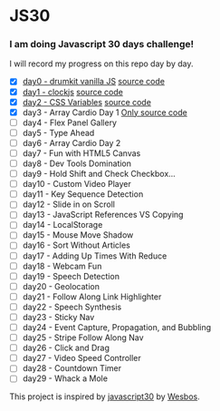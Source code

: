 # JS30

### I am doing Javascript 30 days challenge!

I will record my progress on this repo day by day.


- [x] [day0 - drumkit vanilla JS](https://sawirricardo.github.io/JS30/day0-play-drum-kit/index.html) [source code](https://github.com/sawirricardo/JS30/tree/gh-pages/day0-play-drum-kit)
- [x] [day1 - clockjs](https://sawirricardo.github.io/JS30/day1-clockjs/index.html) [source code](https://github.com/sawirricardo/JS30/tree/gh-pages/day1-clockjs)
- [x] [day2 - CSS Variables](https://sawirricardo.github.io/JS30/day2%20-%20CSS%20Variables/index.html) [source code](https://github.com/sawirricardo/JS30/tree/gh-pages/day2%20-%20CSS%20Variables)
- [x] day3 - Array Cardio Day 1 [Only source code](https://github.com/sawirricardo/JS30/blob/gh-pages/day3%20-%20Array%20Cardio%20Day%201/main.js)
- [ ] day4 - Flex Panel Gallery
- [ ] day5 - Type Ahead
- [ ] day6 - Array Cardio Day 2
- [ ] day7 - Fun with HTML5 Canvas
- [ ] day8 - Dev Tools Domination
- [ ] day9 - Hold Shift and Check Checkbox...
- [ ] day10 - Custom Video Player
- [ ] day11 - Key Sequence Detection
- [ ] day12 - Slide in on Scroll
- [ ] day13 - JavaScript References VS Copying
- [ ] day14 - LocalStorage
- [ ] day15 - Mouse Move Shadow
- [ ] day16 - Sort Without Articles
- [ ] day17 - Adding Up Times With Reduce
- [ ] day18 - Webcam Fun
- [ ] day19 - Speech Detection
- [ ] day20 - Geolocation
- [ ] day21 - Follow Along Link Highlighter
- [ ] day22 - Speech Synthesis
- [ ] day23 - Sticky Nav
- [ ] day24 - Event Capture, Propagation, and Bubbling
- [ ] day25 - Stripe Follow Along Nav
- [ ] day26 - Click and Drag
- [ ] day27 - Video Speed Controller
- [ ] day28 - Countdown Timer
- [ ] day29 - Whack a Mole

This project is inspired by [javascript30](https://javascript30.com/) by [Wesbos](https://github.com/wesbos/JavaScript30).